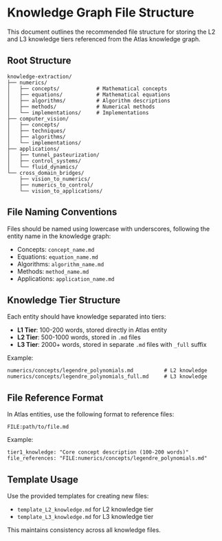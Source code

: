# Knowledge Graph File Structure

This document outlines the recommended file structure for storing the L2 and L3 knowledge tiers referenced from the Atlas knowledge graph.

## Root Structure

```
knowledge-extraction/
├── numerics/
│   ├── concepts/            # Mathematical concepts
│   ├── equations/           # Mathematical equations
│   ├── algorithms/          # Algorithm descriptions
│   ├── methods/             # Numerical methods
│   └── implementations/     # Implementations
├── computer_vision/
│   ├── concepts/
│   ├── techniques/
│   ├── algorithms/
│   └── implementations/
├── applications/
│   ├── tunnel_pasteurization/
│   ├── control_systems/
│   └── fluid_dynamics/
└── cross_domain_bridges/
    ├── vision_to_numerics/
    ├── numerics_to_control/
    └── vision_to_applications/
```

## File Naming Conventions

Files should be named using lowercase with underscores, following the entity name in the knowledge graph:

- Concepts: `concept_name.md`
- Equations: `equation_name.md`
- Algorithms: `algorithm_name.md`
- Methods: `method_name.md`
- Applications: `application_name.md`

## Knowledge Tier Structure

Each entity should have knowledge separated into tiers:

- **L1 Tier**: 100-200 words, stored directly in Atlas entity
- **L2 Tier**: 500-1000 words, stored in `.md` files
- **L3 Tier**: 2000+ words, stored in separate `.md` files with `_full` suffix

Example:
```
numerics/concepts/legendre_polynomials.md          # L2 knowledge
numerics/concepts/legendre_polynomials_full.md     # L3 knowledge
```

## File Reference Format

In Atlas entities, use the following format to reference files:

```
FILE:path/to/file.md
```

Example:
```
tier1_knowledge: "Core concept description (100-200 words)"
file_references: "FILE:numerics/concepts/legendre_polynomials.md"
```

## Template Usage

Use the provided templates for creating new files:
- `template_L2_knowledge.md` for L2 knowledge tier
- `template_L3_knowledge.md` for L3 knowledge tier

This maintains consistency across all knowledge files.